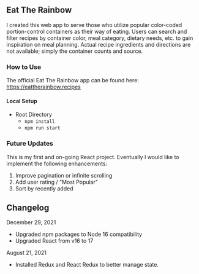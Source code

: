 ## Eat The Rainbow

I created this web app to serve those who utilize popular color-coded portion-control containers as their way of eating. Users can search and filter recipes by container color, meal category, dietary needs, etc. to gain inspiration on meal planning. Actual recipe ingredients and directions are not available; simply the container counts and source.

### How to Use

The official Eat The Rainbow app can be found here: https://eattherainbow.recipes

#### Local Setup

-   Root Directory
    -   `npm install`
    -   `npm run start`

### Future Updates

This is my first and on-going React project. Eventually I would like to implement the following enhancements:

1. Improve pagination or infinite scrolling
2. Add user rating / "Most Popular"
3. Sort by recently added

## Changelog

December 29, 2021

-   Upgraded npm packages to Node 16 compatibility
-   Upgraded React from v16 to 17

August 21, 2021

-   Installed Redux and React Redux to better manage state.
